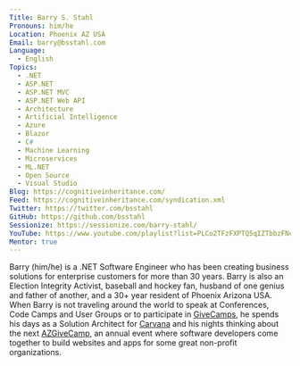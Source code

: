 ```yaml
---
Title: Barry S. Stahl
Pronouns: him/he
Location: Phoenix AZ USA
Email: barry@bsstahl.com
Language:
  - English
Topics:
  - .NET
  - ASP.NET
  - ASP.NET MVC
  - ASP.NET Web API
  - Architecture
  - Artificial Intelligence
  - Azure
  - Blazor
  - C#
  - Machine Learning
  - Microservices
  - ML.NET
  - Open Source
  - Visual Studio
Blog: https://cognitiveinheritance.com/
Feed: https://cognitiveinheritance.com/syndication.xml
Twitter: https://twitter.com/bsstahl
GitHub: https://github.com/bsstahl
Sessionize: https://sessionize.com/barry-stahl/
YouTube: https://www.youtube.com/playlist?list=PLCo2TFzFXPTQ5qIZTbbzFNcJL348fl6uO
Mentor: true
---
```

Barry (him/he) is a .NET Software Engineer who has been creating business solutions for enterprise customers for more than 30 years. Barry is also an Election Integrity Activist, baseball and hockey fan, husband of one genius and father of another, and a 30+ year resident of Phoenix Arizona USA. When Barry is not traveling around the world to speak at Conferences, Code Camps and User Groups or to participate in [GiveCamps](https://www.givecamp.org), he spends his days as a Solution Architect for [Carvana](https://grnh.se/ba048c6d1) and his nights thinking about the next [AZGiveCamp](http://azgivecamp.org), an annual event where software developers come together to build websites and apps for some great non-profit organizations.
